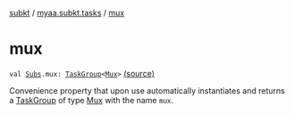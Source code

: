 [subkt](../index.md) / [myaa.subkt.tasks](index.md) / [mux](./mux.md)

# mux

`val `[`Subs`](-subs/index.md)`.mux: `[`TaskGroup`](-task-group/index.md)`<`[`Mux`](-mux/index.md)`>` [(source)](https://github.com/Myaamori/SubKt/blob/0.1.10/src/main/kotlin/myaa/subkt/tasks/muxtask.kt#L989)

Convenience property that upon use automatically instantiates and returns a
[TaskGroup](-task-group/index.md) of type [Mux](-mux/index.md) with the name `mux`.

